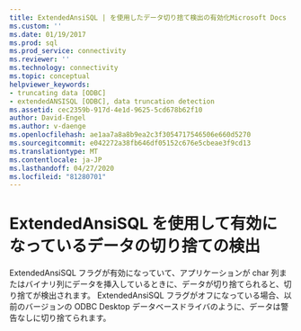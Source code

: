 ```yaml
---
title: ExtendedAnsiSQL | を使用したデータ切り捨て検出の有効化Microsoft Docs
ms.custom: ''
ms.date: 01/19/2017
ms.prod: sql
ms.prod_service: connectivity
ms.reviewer: ''
ms.technology: connectivity
ms.topic: conceptual
helpviewer_keywords:
- truncating data [ODBC]
- extendedANSISQL [ODBC], data truncation detection
ms.assetid: cec2359b-917d-4e1d-9625-5cd678b62f10
author: David-Engel
ms.author: v-daenge
ms.openlocfilehash: ae1aa7a8a8b9ea2c3f3054717546506e660d5270
ms.sourcegitcommit: e042272a38fb646df05152c676e5cbeae3f9cd13
ms.translationtype: MT
ms.contentlocale: ja-JP
ms.lasthandoff: 04/27/2020
ms.locfileid: "81280701"
---
```

# <a name="data-truncation-detection-enabled-using-extendedansisql"></a>ExtendedAnsiSQL を使用して有効になっているデータの切り捨ての検出
ExtendedAnsiSQL フラグが有効になっていて、アプリケーションが char 列またはバイナリ列にデータを挿入しているときに、データが切り捨てられると、切り捨てが検出されます。 ExtendedAnsiSQL フラグがオフになっている場合、以前のバージョンの ODBC Desktop データベースドライバのように、データは警告なしに切り捨てられます。
